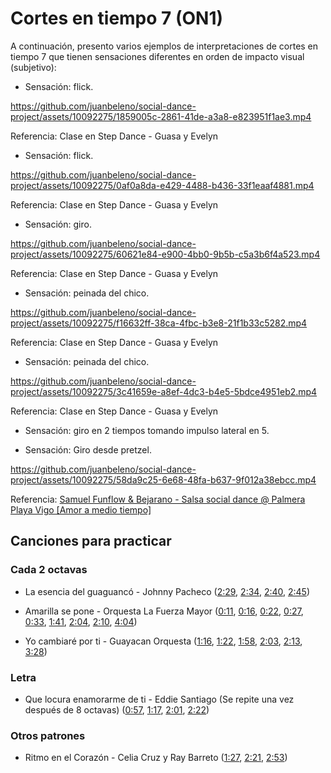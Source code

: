 # Cortes en tiempo 7 (ON1)

A continuación, presento varios ejemplos de interpretaciones de cortes en tiempo 7 que tienen sensaciones diferentes en orden de impacto visual (subjetivo):

- Sensación: flick.

https://github.com/juanbeleno/social-dance-project/assets/10092275/1859005c-2861-41de-a3a8-e823951f1ae3.mp4

Referencia: Clase en Step Dance - Guasa y Evelyn

- Sensación: flick.

https://github.com/juanbeleno/social-dance-project/assets/10092275/0af0a8da-e429-4488-b436-33f1eaaf4881.mp4

Referencia: Clase en Step Dance - Guasa y Evelyn


- Sensación: giro.

https://github.com/juanbeleno/social-dance-project/assets/10092275/60621e84-e900-4bb0-9b5b-c5a3b6f4a523.mp4

Referencia: Clase en Step Dance - Guasa y Evelyn


- Sensación: peinada del chico.

https://github.com/juanbeleno/social-dance-project/assets/10092275/f16632ff-38ca-4fbc-b3e8-21f1b33c5282.mp4

Referencia: Clase en Step Dance - Guasa y Evelyn


- Sensación: peinada del chico.

https://github.com/juanbeleno/social-dance-project/assets/10092275/3c41659e-a8ef-4dc3-b4e5-5bdce4951eb2.mp4

Referencia: Clase en Step Dance - Guasa y Evelyn


- Sensación: giro en 2 tiempos tomando impulso lateral en 5.


- Sensación: Giro desde pretzel.
  
https://github.com/juanbeleno/social-dance-project/assets/10092275/58da9c25-6e68-48fa-b637-9f012a38ebcc.mp4

Referencia: [Samuel Funflow & Bejarano - Salsa social dance @ Palmera Playa Vigo [Amor a medio tiempo]](https://youtu.be/rCUl8SBqDv0?t=42)


## Canciones para practicar

### Cada 2 octavas

- La esencia del guaguancó - Johnny Pacheco ([2:29](https://youtu.be/G_cQrxL3v88?si=HmlpgTfFJT9pJJ0a&t=149), [2:34](https://youtu.be/G_cQrxL3v88?si=U9YOsi8QUUgfoT3g&t=154), [2:40](https://youtu.be/G_cQrxL3v88?si=RJfoK5E2tOuhFKFs&t=160), [2:45](https://youtu.be/G_cQrxL3v88?si=G5UkLoGZzyTBm9wU&t=165))

- Amarilla se pone - Orquesta La Fuerza Mayor ([0:11](https://youtu.be/tEFbdoS7SGg?si=VIhEPJN5Uz7gQ2U-&t=11), [0:16](https://youtu.be/tEFbdoS7SGg?si=d10BE23rjaoFVKBQ&t=16), [0:22](https://youtu.be/tEFbdoS7SGg?si=kaqGn6YBcynPTywy&t=22), [0:27](https://youtu.be/tEFbdoS7SGg?si=Jo_elqz6O6os4asO&t=27), [0:33](https://youtu.be/tEFbdoS7SGg?si=lpDaUZNG_fSVCyOE&t=33), [1:41](https://youtu.be/tEFbdoS7SGg?si=kjLAQT0oMLqt2GNA&t=101), [2:04](https://youtu.be/tEFbdoS7SGg?si=rZYHHY5HQoxTnjbh&t=124), [2:10](https://youtu.be/tEFbdoS7SGg?si=KnAE8_4BhRmAPy7B&t=130), [4:04](https://youtu.be/tEFbdoS7SGg?si=TkkOnk3ionvQG3Qj&t=244))

- Yo cambiaré por ti - Guayacan Orquesta ([1:16](https://youtu.be/tj7gFhIBlx8?si=Mc4LzztAgn1HHlAp&t=76), [1:22](https://youtu.be/tj7gFhIBlx8?si=foTjxywZNVj-jfeJ&t=82), [1:58](https://youtu.be/tj7gFhIBlx8?si=XDol6c67WBVdlY7M&t=118), [2:03](https://youtu.be/tj7gFhIBlx8?si=Yh_li3PdtJH-MvuS&t=123), [2:13](https://youtu.be/tj7gFhIBlx8?si=CwVO2QrsIA9NWJSX&t=133), [3:28](https://youtu.be/tj7gFhIBlx8?si=_cYG4wQfeG8lbuIc&t=208))

### Letra

- Que locura enamorarme de ti - Eddie Santiago (Se repite una vez después de 8 octavas) ([0:57](https://youtu.be/SqK_zXX-9k0?si=aCiUuPjRS4r2aFxJ&t=57), [1:17](https://youtu.be/SqK_zXX-9k0?si=bG1B0PIeKL6cjqkK&t=77), [2:01](https://youtu.be/SqK_zXX-9k0?si=fJcF-pjh0avb1AmW&t=121), [2:22](https://youtu.be/SqK_zXX-9k0?si=7_7nmBsiT_tYVQQG&t=142))

### Otros patrones

- Ritmo en el Corazón - Celia Cruz y Ray Barreto ([1:27](https://youtu.be/Bstf--ymw20?si=CAdH5m6dxOHzG0tH&t=87), [2:21](https://youtu.be/Bstf--ymw20?si=fu08XO53bUFRXhA4&t=141), [2:53](https://youtu.be/Bstf--ymw20?si=YB1Gq6DF4Serqk8S&t=173))
